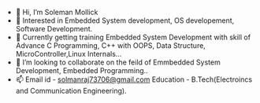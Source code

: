 - 👋 Hi, I’m Soleman Mollick
- 👀 Interested in Embedded System development, OS developement, Software Development.
- 🌱 Currently getting training Embedded System Development with skill of Advance C Programming, C++ with OOPS, Data Structure, MicroController,Linux Internals...
- 💞️ I’m looking to collaborate on the feild of Emmbedded System Development, Embedded Programming..
- 📫 Email id - solmanraj73706@gmail.com
      Education - B.Tech(Electroincs and Communication Engineering).
<!---
S-Code-dot/S-Code-dot is a ✨ special ✨ repository because its `README.md` (this file) appears on your GitHub profile.
You can click the Preview link to take a look at your changes.
--->
